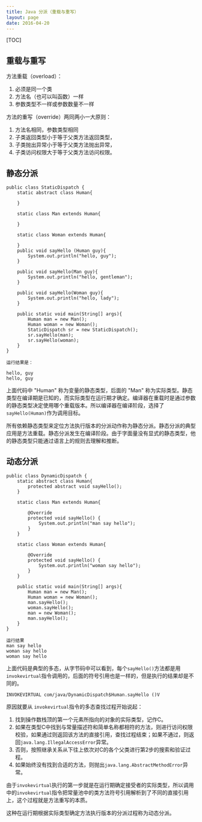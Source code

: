 ```yaml
---
title: Java 分派（重载与重写）
layout: page
date: 2016-04-20
---
```

[TOC]

## 重载与重写
方法重载（overload）：

1. 必须是同一个类
2. 方法名（也可以叫函数）一样
3. 参数类型不一样或参数数量不一样

方法的重写（override）两同两小一大原则：

1. 方法名相同，参数类型相同
2. 子类返回类型小于等于父类方法返回类型，
3. 子类抛出异常小于等于父类方法抛出异常，
4. 子类访问权限大于等于父类方法访问权限。

## 静态分派

    public class StaticDispatch {
        static abstract class Human{

        }

        static class Man extends Human{

        }

        static class Woman extends Human{

        }
        public void sayHello (Human guy){
            System.out.println("hello, guy");
        }

        public void sayHello(Man guy){
            System.out.println("hello, gentleman");
        }

        public void sayHello(Woman guy){
            System.out.println("hello, lady");
        }

        public static void main(String[] args){
            Human man = new Man();
            Human woman = new Woman();
            StaticDispatch sr = new StaticDispatch();
            sr.sayHello(man);
            sr.sayHello(woman);
        }
    }

    运行结果是：

    hello, guy
    hello, guy

上面代码中 "Human" 称为变量的静态类型，后面的 "Man" 称为实际类型。静态类型在编译期是已知的，而实际类型在运行期才确定。编译器在重载时是通过参数的静态类型决定使用哪个重载版本。所以编译器在编译阶段，选择了 `sayHello(Human)`作为调用目标。

所有依赖静态类型来定位方法执行版本的分派动作称为静态分派。静态分派的典型应用是方法重载。静态分派发生在编译阶段。由于字面量没有显式的静态类型，他的静态类型只能通过语言上的规则去理解和推断。

## 动态分派

    public class DynamicDispatch {
        static abstract class Human{
            protected abstract void sayHello();
        }

        static class Man extends Human{

            @Override
            protected void sayHello() {
                System.out.println("man say hello");
            }
        }

        static class Woman extends Human{

            @Override
            protected void sayHello() {
                System.out.println("woman say hello");
            }
        }

        public static void main(String[] args){
            Human man = new Man();
            Human woman = new Woman();
            man.sayHello();
            woman.sayHello();
            man = new Woman();
            man.sayHello();
        }
    }

    运行结果
    man say hello
    woman say hello
    woman say hello

上面代码是典型的多态，从字节码中可以看到，每个`sayHello()`方法都是用`invokevirtual`指令调用的，后面的符号引用也是一样的，但是执行的结果却是不同的。

    INVOKEVIRTUAL com/java/DynamicDispatch$Human.sayHello ()V

原因就要从 `invokevirtual`指令的多态查找过程开始说起：

1. 找到操作数栈顶的第一个元素所指向的对象的实际类型，记作C。
2. 如果在类型C中找到与常量描述符和简单名称都相符的方法，则进行访问权限校验，如果通过则返回该方法的直接引用，查找过程结束；如果不通过，则返回`java.lang.IllegalAccessError`异常。
3. 否则，按照继承关系从下往上依次对C的各个父类进行第2步的搜索和验证过程。
4. 如果始终没有找到合适的方法，则抛出`java.lang.AbstractMethodError`异常。

由于`invokevirtual`执行的第一步就是在运行期确定接受者的实际类型，所以调用中的`invokevirtual`指令把常量池中的类方法符号引用解析到了不同的直接引用上，这个过程就是方法重写的本质。

这种在运行期根据实际类型确定方法执行版本的分派过程称为动态分派。

